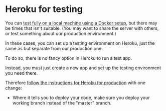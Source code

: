 # Heroku for testing

You can [test fully on a local machine using a Docker setup](docker-for-dev.md), but there may be times that isn't suitable. 
(You may want to share the server with others, or test something about our production environment.)

In these cases, you can set up a testing environment on Heroku, just the same as but separate from our production one.

To do so, there is no fancy option in Heroku to run a test app. 

Instead, you must just create a new app and set up the testing environment you need there.

Therefore [follow the instructions for Heroku for production](heroku-for-production.md) with one change:

  *  Where it tells you to deploy your code, make sure you deploy your working branch instead of the "master" branch.

